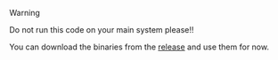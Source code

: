 > [!WARNING]
> Do not run this code on your main system please!!
> 
> You can download the binaries from the [release](https://github.com/harilvfs/pxlr/releases/tag/v1.0.0) and use them for now.
